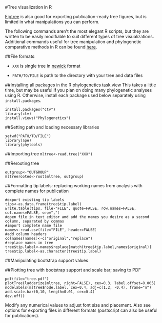 #Tree visualization in R

[Figtree](http://tree.bio.ed.ac.uk/software/figtree/) is also good for exporting publication-ready tree figures, but is limited in what manipulations you can perform.

The following commands aren't the most elegant R scripts, but they are written to be easily modifiable to suit different types of tree visualizations. Additional commands useful for tree manipulation and phylogenetic comparative methods in R can be found [here](http://www.r-phylo.org/wiki/Category:R_Help).

##File formats: 
* `XXX` is single tree in [newick](http://en.wikipedia.org/wiki/Newick_format) format

* `PATH/TO/FILE` is path to the directory with your tree and data files
  
##Installing all packages in the R [phylogenetics task view](http://cran.r-project.org/web/views/Phylogenetics.html)
This takes a little time, but may be useful if you plan on doing many phylogenetic analyses using R. Otherwise, install each package used below separately using `install.packages`.

```
install.packages("ctv")
library(ctv)
install.views("Phylogenetics")
```

##Setting path and loading necessary libraries
```
setwd("PATH/TO/FILE")
library(ape)
library(phytools)
```

##Importing tree
`mltree<-read.tree("XXX")`

##Rerooting tree
```
outgroup<-"OUTGROUP"
mltreerooted<-root(mltree, outgroup)
```

##Formatting tip labels: replacing working names from analysis with complete names for publication
```
#export existing tip labels
tips<-as.data.frame(tree$tip.label)
write.table(tips, file-"FILE", quote=FALSE, row.names=FALSE, col.names=FALSE, sep=",")
#open file in text editor and add the names you desire as a second column, separated by commas
#import complete name file
names<-read.csv(file="FILE", header=FALSE)
#add column headers
colnames(names)<-c("original","replace")
#replace names in tree
tree$tip.label<-names$replace[match(tree$tip.label,names$original)]
tree$tip.label<-as.character(tree$tip.label)
```

##Manipulating bootstrap support values


##Plotting tree with bootstrap support and scale bar; saving to PDF
```
pdf(file="tree.pdf")
plotTree(ladderize(mltree, right=FALSE), cex=0.3, label.offset=0.005)
nodelabels(mltree$node.label, cex=0.4, adj=c(1.2, -0.4), frame="n")
add.scale.bar(0,10, length=0.01, cex=0.4)
dev.off()
```

Modify any numerical values to adjust font size and placement. Also see options for exporting files in different formats (postscript can also be useful for publications).
